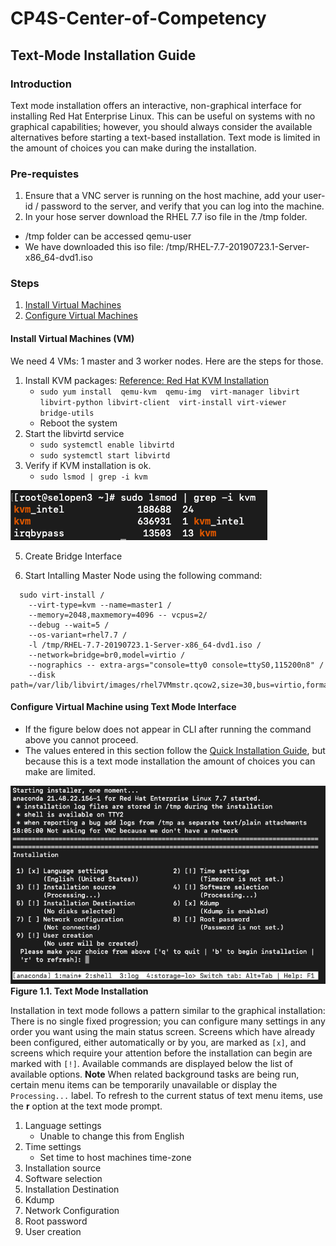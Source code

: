 # CP4S-Center-of-Competency

## Text-Mode Installation Guide

### Introduction

Text mode installation offers an interactive, non-graphical interface for installing Red Hat Enterprise Linux. This can be useful on systems with no graphical capabilities; however, you should always consider the available alternatives before starting a text-based installation. Text mode is limited in the amount of choices you can make during the installation. 

### Pre-requistes

 1. Ensure that a VNC server is running on the host machine, add your user-id / password to the server, and verify that you can log into the machine.
 2. In your hose server download the RHEL 7.7 iso file in the /tmp folder.

- /tmp folder can be accessed qemu-user
- We have downloaded this iso file: /tmp/RHEL-7.7-20190723.1-Server-x86_64-dvd1.iso

### Steps
 1. [Install Virtual Machines](#Install-Virtual-Machines-(VM))
 2. [Configure Virtual Machines](#Configure-Virtual-Machine-using-Text-Mode-Interface)

#### Install Virtual Machines (VM)

We need 4 VMs: 1 master and 3 worker nodes.  Here are the steps for those.

 1. Install KVM packages: [Reference: Red Hat KVM Installation](https://access.redhat.com/documentation/en-us/red_hat_enterprise_linux/5/html/virtualization/sect-virtualization-installing_the_virtualization_packages-installing_kvm_packages_on_an_existing_red_hat_enterprise_linux_system)
    - `sudo yum install  qemu-kvm  qemu-img  virt-manager libvirt libvirt-python libvirt-client  virt-install virt-viewer  bridge-utils`
    - Reboot the system
 2. Start the libvirtd service
    - `sudo systemctl enable libvirtd`
    - `sudo systemctl start libvirtd`
 3. Verify if KVM installation is ok.
    - `sudo lsmod | grep -i kvm`

 ![image](/text-mode-images/virf-kvm-install.png)

 5. Create Bridge Interface 
 
 6. Start Intalling Master Node using the following command:

```
  sudo virt-install /
    --virt-type=kvm --name=master1 /
    --memory=2048,maxmemory=4096 -- vcpus=2/
    --debug --wait=5 /
    --os-variant=rhel7.7 /
    -l /tmp/RHEL-7.7-20190723.1-Server-x86_64-dvd1.iso /
    --network=bridge=br0,model=virtio /
    --nographics -- extra-args="console=tty0 console=ttyS0,115200n8" /
    --disk path=/var/lib/libvirt/images/rhel7VMmstr.qcow2,size=30,bus=virtio,format=qcow2
```

#### Configure Virtual Machine using Text Mode Interface

- If the figure below does not appear in CLI after running the command above you cannot proceed.
- The values entered in this section follow the [Quick Installation Guide](https://access.redhat.com/documentation/en-us/red_hat_enterprise_linux/7/html/installation_guide/chap-simple-install), but because this is a text mode installation the amount of choices you can make are limited.  

![image2](/text-mode-images/AnacondaCFG1.png)
**Figure 1.1. Text Mode Installation**

Installation in text mode follows a pattern similar to the graphical installation: There is no single fixed progression; you can configure many settings in any order you want using the main status screen. Screens which have already been configured, either automatically or by you, are marked as `[x]`, and screens which require your attention before the installation can begin are marked with `[!]`. Available commands are displayed below the list of available options.  **Note** When related background tasks are being run, certain menu items can be temporarily unavailable or display the `Processing...` label. To refresh to the current status of text menu items, use the **r** option at the text mode prompt.

1. Language settings
   - Unable to change this from English
2. Time settings
   - Set time to host machines time-zone
3. Installation source
4. Software selection
5. Installation Destination
6. Kdump
7. Network Configuration
8. Root password
9. User creation
